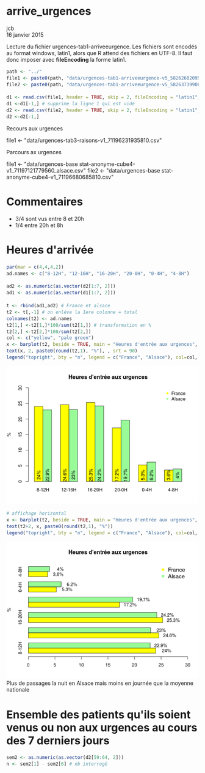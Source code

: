 # arrive_urgences
jcb  
16 janvier 2015  

Lecture du fichier urgences-tab1-arriveeurgence. Les fichiers sont encodés au format windows, latin1, alors que R attend des fichiers en UTF-8. Il faut donc imposer avec __fileEncoding__ la forme latin1.


```r
path <- "../"
file1 <- paste0(path, "data/urgences-tab1-arriveeurgence-v5_58262602095995.csv") # toute la France
file2 <- paste0(path, "data/urgences-tab1-arriveeurgence-v5_58263739908495.csv") #  Alsace

d1 <- read.csv(file1, header = TRUE, skip = 2, fileEncoding = "latin1", blank.lines.skip = TRUE)
d1 <-d1[-1,] # supprime la ligne 1 qui est vide
d2 <- read.csv(file2, header = TRUE, skip = 2, fileEncoding = "latin1", blank.lines.skip = TRUE)
d2 <-d2[-1,]
```



Recours aux urgences

file1 <- "data/urgences-tab3-raisons-v1_71196231935810.csv"

Parcours ax urgences

file1 <- "data/urgences-base stat-anonyme-cube4-v1_71197121779560_alsace.csv"
file2 <- "data/urgences-base stat-anonyme-cube4-v1_71196680685810.csv"

Commentaires
===========
- 3/4 sont vus entre 8 et 20h
- 1/4 entre 20h et 8h

Heures d'arrivée
================


```r
par(mar = c(4,4,4,2))
ad.names <- c("8-12H", "12-16H", "16-20H", "20-0H", "0-4H", "4-8H")

ad2 <- as.numeric(as.vector(d2[1:7, 2]))
ad1 <- as.numeric(as.vector(d1[1:7, 2]))

t <- rbind(ad1,ad2) # France et alsace
t2 <- t[,-1] # on enlève la 1ere colonne = total
colnames(t2) <- ad.names
t2[1,] <-t2[1,]*100/sum(t2[1,]) # transformation en %
t2[2,] <-t2[2,]*100/sum(t2[2,])
col <- c("yellow", "pale green")
x <- barplot(t2, beside = TRUE, main = "Heures d'entrée aux urgences", ylab = "%", ylim = c(0,30), col = col)
text(x, 2, paste0(round(t2,1), "%"), , srt = 90)
legend("topright", bty = "n", legend = c("France", "Alsace"), col=col, pch = 16)
```

![](arrivee_urg_files/figure-html/admission-1.png) 

```r
# affichage horizontal
x <- barplot(t2, beside = TRUE, main = "Heures d'entrée aux urgences", ylab = "%", xlim = c(0,30), col = col, horiz = TRUE)
text(t2+2, x, paste0(round(t2,1), "%"))
legend("topright", bty = "n", legend = c("France", "Alsace"), col=col, pch = 15, cex = 1.2)
```

![](arrivee_urg_files/figure-html/admission-2.png) 
Plus de passages la nuit en Alsace mais moins en journée que la moyenne nationale

Ensemble des patients qu'ils soient venus ou non aux urgences au cours des 7 derniers jours
===========================================================================================

```r
sem2 <- as.numeric(as.vector(d2[59:64, 2]))
n <- sem2[1] - sem2[6] # nb interrogé
```

